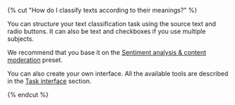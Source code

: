 {% cut "How do I classify texts according to their meanings?" %}

You can structure your text classification task using the source text and radio buttons. It can also be text and checkboxes if you use multiple subjects.

We recommend that you base it on the [Sentiment analysis & content moderation](https://platform.toloka.ai/requester/templates?choosedCard=0D5z8gk1LjqSEDzMPdYZ) preset.

You can also create your own interface. All the available tools are described in the [Task interface](../../../../guide/concepts/spec.md) section.

{% endcut %}